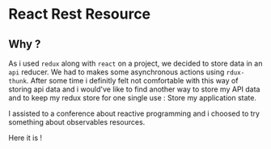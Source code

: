 # React Rest Resource

## Why ?

As i used `redux` along with `react` on a project, we decided to store data in an `api` reducer. We had to makes some asynchronous actions using `rdux-thunk`.
After some time i definitly felt not comfortable with this way of storing api data and i would've like to find another way to store my API data and to keep my redux store for one single use : Store my application state.

I assisted to a conference about reactive programming and i choosed to try something about observables resources.

Here it is !
